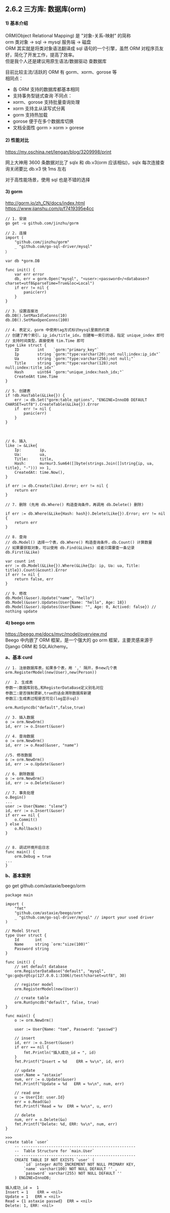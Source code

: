 ## 2.6.2 三方库: 数据库(orm)

#### 1) 基本介绍

ORM(Object Relational Mapping) 是 "对象-关系-映射" 的简称  
orm 类对象 -> sql -> mysql 服务端 -> 磁盘  
ORM 其实就是将类对象语法翻译成 sql 语句的一个引擎，虽然 ORM 对程序员友好，简化了开发工作，提高了效率。  
但是我个人还是建议用原生语法/数据驱动 查数据库

目前比较主流/活跃的 ORM 有 gorm、xorm、gorose 等  
相同点：

- 各 ORM 支持的数据库都基本相同
- 支持事务型链式查询
  不同点：
- xorm、gorose 支持批量查询处理
- xorm 支持主从读写式分离
- gorm 支持热加载
- gorose 便于在多个数据库切换
- 文档全面性 gorm > xorm > gorese

#### 2) 性能对比

<https://my.oschina.net/lengan/blog/3209998/print>

网上大神用 3600 条数据对比了 sqlx 和 db.v3(orm 应该相似)，sqlx 每次连接查询关闭要比 db.v3 快 1ms 左右

对于高性能场景，使用 sql 也是不错的选择

#### 3) gorm

<http://gorm.io/zh_CN/docs/index.html>  
<https://www.jianshu.com/p/f7419395e4cc>

```
// 1. 安装
go get -u github.com/jinzhu/gorm

// 2. 连接
import (
    "github.com/jinzhu/gorm"
    _ "github.com/go-sql-driver/mysql"
）

var db *gorm.DB

func init() {
    var err error
    db, err = gorm.Open("mysql", "<user>:<password>/<database>?charset=utf8&parseTime=True&loc=Local")
    if err != nil {
        panic(err)
    }
}

// 3. 设置连接池
db.DB().SetMaxIdleConns(10)
db.DB().SetMaxOpenConns(100)

// 4. 表定义，gorm 中使用tag方式标识mysql里面的约束
// 创建了两个索引，ip_idx/title_idx，创建唯一索引的话，指定 unique_index 即可
// 支持时间类型，直接使用 tim.Time 即可
type Like struct {
    ID        int    `gorm:"primary_key"`
    Ip        string `gorm:"type:varchar(20);not null;index:ip_idx"`
    Ua        string `gorm:"type:varchar(256);not null;"`
    Title     string `gorm:"type:varchar(128);not null;index:title_idx"`
    Hash      uint64 `gorm:"unique_index:hash_idx;"`
    CreatedAt time.Time
}

// 5. 创建表
if !db.HasTable(&Like{}) {
    err := db.Set("gorm:table_options", "ENGINE=InnoDB DEFAULT CHARSET=utf8").CreateTable(&Like{}).Error
    if  err != nil {
        panic(err)
    }
}



// 6. 插入
like := &Like{
    Ip:        ip,
    Ua:        ua,
    Title:     title,
    Hash:      murmur3.Sum64([]byte(strings.Join([]string{ip, ua, title}, "-"))) >> 1,
    CreatedAt: time.Now(),
}

if err := db.Create(like).Error; err != nil {
    return err
}

// 7. 删除 (先用 db.Where() 构造查询条件，再调用 db.Delete() 删除)

if err := db.Where(&Like{Hash: hash}).Delete(Like{}).Error; err != nil {
    return err
}

// 8. 查询
// db.Model() 选择一个表，db.Where() 构造查询条件，db.Count() 计算数量
// 如果要获取对象，可以使用 db.Find(&Likes) 或者只需要查一条记录 db.First(&Like)

var count int
err := db.Model(&Like{}).Where(&Like{Ip: ip, Ua: ua, Title: title}).Count(&count).Error
if err != nil {
    return false, err
}

// 9. 修改
db.Model(&user).Update("name", "hello")
db.Model(&user).Updates(User{Name: "hello", Age: 18})
db.Model(&user).Updates(User{Name: "", Age: 0, Actived: false}) // nothing update

```

#### 4) beego orm

<https://beego.me/docs/mvc/model/overview.md>  
Beego 中内嵌了 ORM 框架，是一个强大的 go orm 框架，主要灵感来源于 Django ORM 和 SQLAlchemy。

**a、基本 curd**

```
// 1. 注册数据库表，如果多个表，用 ',' 隔开，多new几个表
orm.RegisterModel(new(User),new(Person))

//  2. 生成表
参数一:数据库别名,和RegisterDataBase定义别名对应
参数二:是否强制更新,true的话会清除数据库新建
参数三:生成表过程是否可见(log显示sql)

orm.RunSyncdb("default",false,true)

// 3. 插入数据
o := orm.NewOrm()
id, err := o.Insert(&user)

// 4. 查询数据
o := orm.NewOrm()
id, err := o.Read(&user, "name")

//5. 修改数据
o := orm.NewOrm()
id, err := o.Update(&user)

// 6. 删除数据
o := orm.NewOrm()
id, err := o.Delete(&user)

// 7. 事务处理
o.Begin()
...
user := User{Name: "slene"}
id, err := o.Insert(&user)
if err == nil {
    o.Commit()
} else {
    o.Rollback()
}


// 8. 调试环境开启日志
func main() {
    orm.Debug = true
...
}
```

**b、基本案例**

go get github.com/astaxie/beego/orm

```
package main

import (
	"fmt"
	"github.com/astaxie/beego/orm"
	_ "github.com/go-sql-driver/mysql" // import your used driver
)

// Model Struct
type User struct {
	Id       int
	Name     string `orm:"size(100)"`
	Password string
}

func init() {
	// set default database
	orm.RegisterDataBase("default", "mysql", "go:go@sr@tcp(127.0.0.1:3306)/test?charset=utf8", 30)

	// register model
	orm.RegisterModel(new(User))

	// create table
	orm.RunSyncdb("default", false, true)
}

func main() {
	o := orm.NewOrm()

	user := User{Name: "tom", Password: "passwd"}

	// insert
	id, err := o.Insert(&user)
	if err == nil {
		fmt.Println("插入成功_id = ", id)
	}
	fmt.Printf("Insert = %d    ERR = %v\n", id, err)

	// update
	user.Name = "astaxie"
	num, err := o.Update(&user)
	fmt.Printf("Update = %d   ERR = %v\n", num, err)

	// read one
	u := User{Id: user.Id}
	err = o.Read(&u)
	fmt.Printf("Read = %v  ERR = %v\n", u, err)

	// delete
	num, err = o.Delete(&u)
	fmt.Printf("Delete: %d, ERR: %v\n", num, err)
}

>>>
create table `user`
    -- --------------------------------------------------
    --  Table Structure for `main.User`
    -- --------------------------------------------------
    CREATE TABLE IF NOT EXISTS `user` (
        `id` integer AUTO_INCREMENT NOT NULL PRIMARY KEY,
        `name` varchar(100) NOT NULL DEFAULT '' ,
        `password` varchar(255) NOT NULL DEFAULT ''
    ) ENGINE=InnoDB;

插入成功_id =  1
Insert = 1    ERR = <nil>
Update = 1   ERR = <nil>
Read = {1 astaxie passwd}  ERR = <nil>
Delete: 1, ERR: <nil>
```
